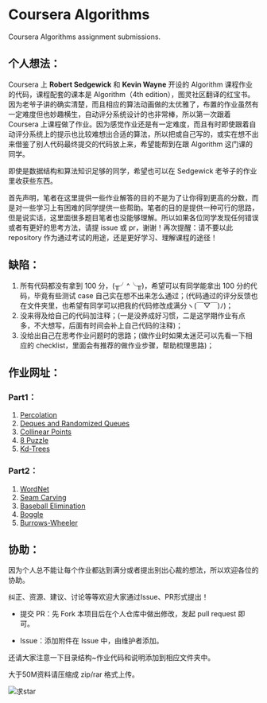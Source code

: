 # Coursera Algorithms
Coursera Algorithms assignment submissions.



## 个人想法：

Coursera 上 __Robert Sedgewick__ 和 __Kevin Wayne__ 开设的 Algorithm 课程作业的代码，课程配套的课本是 Algorithm（4th edition），图灵社区翻译的红宝书。因为老爷子讲的确实清楚，而且相应的算法动画做的太优雅了，布置的作业虽然有一定难度但也妙趣横生，自动评分系统设计的也非常棒，所以第一次跟着 Coursera 上课程做了作业。因为感觉作业还是有一定难度，而且有时即使跟着自动评分系统上的提示也比较难想出合适的算法，所以把或自己写的，或实在想不出来借鉴了别人代码最终提交的代码放上来，希望能帮到在跟 Algorithm 这门课的同学。

即使是数据结构和算法知识足够的同学，希望也可以在 Sedgewick 老爷子的作业里收获些东西。



首先声明，笔者在这里提供一些作业解答的目的不是为了让你得到更高的分数，而是对一些学习上有困难的同学提供一些帮助。笔者的目的是提供一种可行的思路，但是说实话，这里面很多题目笔者也没能够理解。所以如果各位同学发现任何错误或者有更好的思考方法，请提 issue 或 pr，谢谢！再次提醒：请不要以此 repository 作为通过考试的用途，还是更好学习、理解课程的途径！



## 缺陷：

1. 所有代码都没有拿到 100 分，(╥╯^╰╥)，希望可以有同学能拿出 100 分的代码，毕竟有些测试 case 自己实在想不出来怎么通过；(代码通过的评分反馈也在文件夹里，也希望有同学可以把我的代码修改成满分ヽ(￣▽￣)ﾉ)；
2. 没来得及给自己的代码加注释；(一是没养成好习惯，二是这学期作业有点多，不大想写，后面有时间会补上自己代码的注释)；
3. 没给出自己在思考作业问题时的思路；(做作业时如果太迷茫可以先看一下相应的 checklist，里面会有推荐的做作业步骤，帮助梳理思路)；



## 作业网址：

### Part1：

1. [Percolation](https://www.coursera.org/learn/algorithms-part1/programming/Lhp5z/percolation)
2. [Deques and Randomized Queues](https://www.coursera.org/learn/algorithms-part1/programming/zamjZ/deques-and-randomized-queues)
3. [Collinear Points](https://www.coursera.org/learn/algorithms-part1/programming/prXiW/collinear-points)
4. [8 Puzzle](https://www.coursera.org/learn/algorithms-part1/programming/iqOQi/8-puzzle)
5. [Kd-Trees](https://www.coursera.org/learn/algorithms-part1/programming/wuF0a/kd-trees)



### Part2：

1. [WordNet](https://www.coursera.org/learn/algorithms-part2/programming/BCNsp/wordnet)
2. [Seam Carving](https://www.coursera.org/learn/algorithms-part2/programming/cOdkz/seam-carving)
3. [Baseball Elimination](https://www.coursera.org/learn/algorithms-part2/programming/hmYRI/baseball-elimination)
4. [Boggle](https://www.coursera.org/learn/algorithms-part2/programming/9GqJs/boggle/submission)
5. [Burrows-Wheeler](https://www.coursera.org/learn/algorithms-part2/programming/3nmSB/burrows-wheeler)

## 协助：

因为个人总不能让每个作业都达到满分或者提出别出心裁的想法，所以欢迎各位的协助。

纠正、资源、建议、讨论等等欢迎大家通过Issue、PR形式提出！

- 提交 PR：先 Fork 本项目后在个人仓库中做出修改，发起 pull request 即可。

- Issue：添加附件在 Issue 中，由维护者添加。

还请大家注意一下目录结构~作业代码和说明添加到相应文件夹中。

大于50M资料请压缩成 zip/rar 格式上传。

![求star](/ReadMeImg/求star.png)

